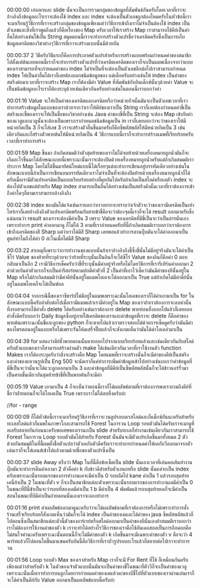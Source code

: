 00:00:00 เอ่ออเรและ slide นั้นจะเป็นการรวมกลุ่มของข้อมูลที่สัมพันธ์กันครับโดยเวลาที่เราจะอ้างอิงถึงข้อมูลอะไรเราจะต้องใช้ index และ index จะต้องเป็นตัวเลขถูกต้องไหมครับในหัวข้อนี้เราจะมาเรียนรู้วิธีการที่เราจะสร้างกลุ่มของข้อมูลเพียงแต่ว่าวิธีการเข้าถึงเราไม่จำเป็นต้องใช้ index เป็นตัวเลขและสิ่งที่เราพูดถึงแล้วก็คือเรื่องของ Map ครับเวลาให้เราสร้าง Map เราสามารถใช้คีย์เป็นค่าอื่นได้อย่างเช่นใช้เป็น String สมุดตอนนี้เราจะทำการสร้างตัวแปรชื่อว่าเครดิตครับซึ่งเป็นการเก็บข้อมูลเครดิตของวิชาต่างๆวิธีการที่เราจะสร้างแบบนั้นมีด้วยกัน

00:00:37 2 วิธีครับวิธีแรกก็คือการประกาศตัวแปรสำหรับการสร้างแบบพร้อมกำหนดค่าของสมาชิกไปตั้งแต่ต้นเลยตอนนี้เราก็จะทำการสร้างตัวแปรที่ว่าเครดิตเครดิตของเราก็จะเป็นแมพเนื่องจากว่าแบบของเราสามารถที่จะกำหนดค่าของ index ไม่จำเป็นที่จะต้องเป็นตัวเลขอีกต่อไปเราสามารถกำหนด index ให้เป็นค่าอื่นได้เราก็เลยต้องบอกชนิดข้อมูลของ แต่เด็กครับอย่างเช่นให้ index เป็นค่าของสตริงต่อมาเวลาที่เราจะสร้าง Map เราก็ต้องมีค่า Value ที่สัมพันธ์กับอินเด็กซ์นั้นๆด้วยค่า Value จะเป็นชนิดข้อมูลอะไรเราก็ต้องระบุด้วยเช่นเดียวกันครับอย่างเช่นในตอนนี้เราบอกว่าค่า

00:01:16 Value จะให้เป็นค่าของเครดิตและเครดิตหรือว่าหน่วยกิจนั้นมันจะเป็นตัวเลขเวลาที่เราทำการสร้างข้อมูลในแบบของเราด้วยจากว่าเราให้คีย์ของเราเป็น String เราก็เลยต้องกำหนดค่าขี่เป็นสตริงและขี้ของเราจะให้เป็นชื่อของวิชาอย่างเช่น Java ค่าของขี่ที่เป็น String จะต้อง Map เข้ากับค่าของแวลูและแวลูนั้นจะต้องเป็นเพราะเรากำหนดชนิดข้อมูลเป็น in เราก็เลยบอกว่าจะว่าของเราให้มีหน่วยกิตเป็น 3 ก็จะใส่เลข 3 เราจะสร้างตัวอื่นขึ้นมาครับก็คือซีพลัสพลัสให้มีหน่วยกิตเป็น 3 เช่นเดียวกันและก็สร้างตัวพายต้นให้มีหน่วยกิตเป็น 4 วิธีการแบบนี้เราก็จะทำการสร้างแมพที่เรียบร้อยครับเวลาที่เราทำการสร้าง

00:01:59 Map ขึ้นมา ถ้าเกิดสมมติว่าตัวสุดท้ายของเราไม่ได้จบท้ายด้วยเครื่องหมายลูกน้ำมันก็จะเกิดอะไรขึ้นมาได้ลักษณะแบบนี้เพราะฉะนั้นเราจะต้องปิดด้วยเครื่องหมายลูกน้ำครับแต่ถ้าเกิดสมมติเราประการ Map โดยไม่ได้ขึ้นมาทัศน์ใหม่แบบนี้ได้เรื่อยๆแต่ละทำการเขียนอยู่บรรทัดเดียวอย่างเช่นในลักษณะแบบนี้ถ้าเป็นการเขียนบนบรรทัดเดียวเราไม่จำเป็นที่จะต้องปิดท้ายด้วยเครื่องหมายลูกน้ำก็ได้ครับเมื่อเรามีตัวแปรเครดิตเป็นแบบเรียบร้อยอย่างที่คุยกันไปครับถ้าเกิดเป็นสไลด์หรือเลตัว index จะต้องไปตัวเลขแต่สำหรับ Map index สามารถเป็นอื่นได้อย่างเช่นเป็นสตริงดังนั้นเวลาที่เราต้องการเข้าถึงค่าใดๆก็ตามเราสามารถอ้างอิงถึง

00:02:38 index ของมันได้แจ้งเช่นเราบอกว่าเราอยากจะทราบว่าเจ้าตัวจะว่าของเรามีเครดิตเป็นเท่าไหร่เราก็เลยอ้างอิงถึงตัวแปรเครดิตพร้อมกับสายข้าขี่คือจะว่าต้องจุดนี้เราก็จะได้ result ออกมาครับซึ่งแน่นอนว่า result ของเราจะต้องมีค่าเป็น 3 เพราะ Value ของเครดิตที่มีขี่เป็นจะว่าเป็นสารนั่นเองเพราะทำการ print ค่าออกมาดู ก็ไม่ได้ 3 ตามที่เรากำหนดครับที่นี้ถ้าเกิดสมมติเราบอกว่าเราต้องการเข้าถึงเครดิตของสี Sharp แต่ว่าเราได้มีสี Sharp เลยพอแล้วทำการลานปุ๊บมันจะได้ค่าออกมาเป็นศูนย์ทำไมถึงได้ค่า 0 ล่ะในเมื่อไม่มีสี Sharp

00:03:22 สาเหตุก็เพราะว่าการทำงานของแบบนั้นถ้าเราอ้างอิงถึงขี้ซึ่งขี่นั้นไม่มีอยู่จริงมันจะได้ค่าเป็นซีโร่ Value ของท้ายที่ระบุด้วยจะว่าท้ายที่ระบุนั้นเป็นอินก็จะได้ซีโร่ Value ของอินก็คือค่า 0 ตอบกลับมาเป็นอีก 2 เรามีวิธีการเช็คครับว่าขี่ที่ระบุนั้นมีค่าอยู่จริงหรือไม่โดยวิธีการที่เรารีเทิร์นค่าออกมา 2 ค่าด้วยกันค่าตัวแรกก็จะเป็นค่ารีสอร์ทตามปกติค่าตัวที่ 2 เป็นค่าที่เอาไว้เช็คว่ามันมีค่าของทีนั้นอยู่ใน Map หรือไม่ถ้าเกิดสมมติว่ามีค่าคีย์นั้นอยู่ในแมพโอเคจะได้ออกมาเป็น True แต่ถ้าเกิดไม่มีค่าคีย์นั้นอยู่ในแมพโอเคก็จะได้เป็นฟอล

00:04:04 จากกรณีนี้ของเราซีชาร์ปไม่มีอยู่ในแมพเพราะฉะนั้นโอเคของเราก็ได้ค่าเอามาเป็น for ในลักษณะแบบนี้ครับลำดับต่อไปเมื่อเรามีแมพแล้วเรามีค่าอยู่ใน Map ของเราถ้าเราต้องการจะลบค่านั้นทิ้งรอสามารถใช้คำสั่ง delete ได้ครับอย่างเช่นเราต้องการ delete พายท่อนทิ้งออกไปแล้วก็เลยออกคำสั่งดีครับบอกว่า Daily ข้อมูลซึ่งอยู่ภายใต้เครดิตของเราและค่าข้อมูลที่เราจะ delete ก็คือค่าของพายต้นเพราะฉะนั้นขี่และลูกของ python ก็จะหายไปแล้วเราตรวจสอบได้ด้วยการเช็คดูครับว่ามันมีค่าของไพรตอนอยู่ในแบบหรือไม่เพราะรันโค้ดเสร็จปั๊บแล้วก็จะสังเกตเห็นว่ามันได้ค่าโอเคอ่ามาเป็น

00:04:39 for แสดงว่าคีย์ชั่วพายตอนนั้นหายออกไปจากแบบเรียบร้อยแล้วและเช่นเดียวกันกับสไลด์ครับตัวแบบของเราก็สามารถสร้างผ่านตัว make ได้เช่นเดียวกันเวลาที่เราใช้งานตัว function Makes เราก็ต้องระบุครับว่าสิ่งจะสร้างคือ Map โดยแมพที่เราจะสร้างนั้นก็จะมีค่าของคีย์เป็นสตริงและค่าของแหวนรูปเป็น Eng 500 จะนัดเราก็แค่ทำการเพิ่มค่าข้อมูลเข้าไปอย่างเช่นบอกว่าค่าข้อมูลที่มีขี่เป็นจะว่านั้นจะได้แวะลูกออกมาเป็น 3 และค่าข้อมูลที่มีคีย์เป็นซีพลัสพลัสนั้นก็จะได้ข้าวแอร์รั่วมาเป็นศาลชั้นเดียวกันสุดท้ายข้าขี่ที่เป็นพายต้นก็จะมีค่า

00:05:19 Value เอามาเป็น 4 ก็จะเห็นว่าตอนนี้เราก็ได้ผลลัพธ์ตามที่เราต้องการพอเราถามถึงคีย์ที่ชื่อว่าฝ่ายตอนก็จะได้โอเคเป็น True เพราะเราไม่ได้ลบทิ้งครับอ่ะ

//for - range

00:00:09 ก็ได้หัวข้อนี้เราจะมาเรียนรู้วิธีการที่เราจะวนลูปรอบอเรสไลด์และก็แม็กซ์กันนะครับสำหรับทะเลสไลด์แล้วก็แมพในภาษาโกละสามารถใช้ Forest ในการวน Loop รอบตัวมันได้ครับเราจะมาดูที่อเลรับสลายกันก่อนนะครับขอเศษของเรานะเป็น slide สำหรับทะเลก็ทำงานเช่นเดียวกันเราสามารถใช้ Forest ในการวน Loop รอบตัวมันได้สำหรับ Forest นั้นมันจะมีตัวแปรเกิดขึ้นมาทั้งหมด 2 ตัวด้วยกันสมมุติในที่นี้ผมตั้งชื่อตัวแปลว่าตัวเคกับตัวดีครับเราจะทำการกำหนดค่าให้เคกับวีออกมาจากตัวเล่นเราก็จะใส่เลนส์เข้าไปแล้วตามด้วยชื่อของตัวแปรซึ่งเป็น

00:00:37 slide Away หรือว่า Map ในที่นี้คือข้อเซ็ตเป็น slide นั้นเองเวลาที่เล่นคอเส้นทำงานปุ๊บมันจะทำการคืนค่าเอามา 2 ตัวคือค่า k กับข้าวดีสำหรับตัวเอนกหรือ slide นั้นแค่จะเป็น index ครับเพราะฉะนั้นรอบแรกของการทำงานเคจะมีค่าเป็น 0 รอบถัดไป kane ค่าเป็น 1 แล้วรอบสุดท้ายเคนี่ถ้าเป็น 2 ในขณะที่ตัว v ก็จะเป็นสมาชิกแต่ละตัวเพราะฉะนั้นรอบแรกของการทำงานเคมีค่าเป็น 0 ในขณะที่ปีนี้ข้าเป็นจะว่ารอบที่สองเคมีค่าเป็น 1 b มีค่าเป็น 4 พัดพัดแล้วรอบสุดท้ายเคก็จะมีค่าเป็นสอนในขณะที่บีมีค่าเป็นถ่ายตอนนั้นเองเราจะลองทำการ

00:01:16 print ค่าผลลัพธ์ออกมาดูนะครับว่าจะได้ผลลัพธ์ตามที่เราต้องการหรือไม่เพราะทำการสั่งร้านเสร็จเรียบร้อยก็สังเกตเห็นว่ามันก็จะได้ index เป็นค่าของเคและได้ค่าของ java ซีพลัสพลัสแล้วก็ไปตอนซึ่งเป็นสมาชิกแต่ละตัวนี้ตัวของอาร์เรย์หรือสไลด์ออกมาเป็นค่าของบีนั่นเองถ้าสมมติเราบอกว่าเราไม่ต้องการใช้งานค่าของตัว k เราจะทำได้อย่างไรวิธีการของเราคือใช้อันเดอสกอเป็นการอีกดอกคือไม่สนใจค่านะครับเพราะฉะนั้นตอนนี้ก็จะไม่มีค่าของตัว k เกิดขึ้นมาจะมีเฉพาะค่าของตัว v คือจะว่า 4 พาร์ทแล้วก็ไปตอนโตขึ้นมาแขนครับอันนี้คือวิธีการที่เราบัวรูปรอบอะไรแล้วก็สลายต่อไปเราจะทำการวน

00:01:56 Loop รอบตัว Max ของเราสำหรับ Map เราก็จะมี For Rent ที่ใช้ ก็เหมือนกันครับเพียงแต่ว่าสำหรับตัว k ในตัวของเจ้าตัวแบบนั้นมันจะเป็นค่าของขี่ในขณะที่ตัววีก็จะเป็นค่าของแวลูเพราะฉะนั้นเมื่อเราทำการบนลูกโดยการกำหนดค่าของเคแล้วคะของบีชี้ไปที่ตัวแบบของเราผ่านเล่นเราก็จะได้ค่าเป็นคีย์กับ Value ออกมาเป็นผลลัพธ์แบบนี้ครับอ่ะ
